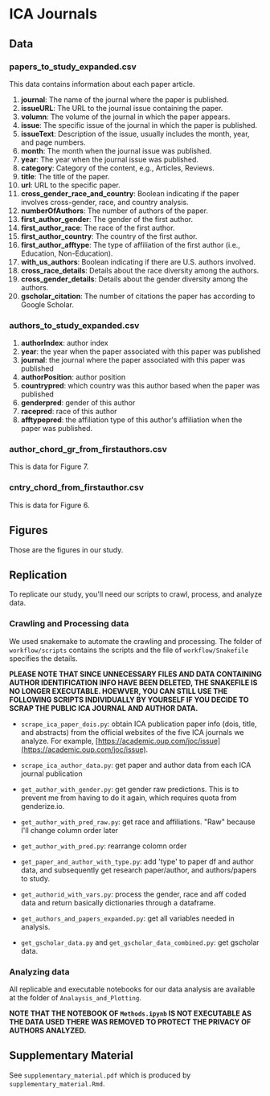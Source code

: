 # ICA Journals

## Data

### papers_to_study_expanded.csv

This data contains information about each paper article. 

1. **journal**: The name of the journal where the paper is published.
2. **issueURL**: The URL to the journal issue containing the paper.
3. **volumn**: The volume of the journal in which the paper appears.
4. **issue**: The specific issue of the journal in which the paper is published.
5. **issueText**: Description of the issue, usually includes the month, year, and page numbers.
6. **month**: The month when the journal issue was published.
7. **year**: The year when the journal issue was published.
8. **category**: Category of the content, e.g., Articles, Reviews.
9. **title**: The title of the paper.
10. **url**: URL to the specific paper.
11. **cross_gender_race_and_country**: Boolean indicating if the paper involves cross-gender, race, and country analysis.
12. **numberOfAuthors**: The number of authors of the paper.
13. **first_author_gender**: The gender of the first author.
14. **first_author_race**: The race of the first author.
15. **first_author_country**: The country of the first author.
16. **first_author_afftype**: The type of affiliation of the first author (i.e., Education, Non-Education).
17. **with_us_authors**: Boolean indicating if there are U.S. authors involved.
18. **cross_race_details**: Details about the race diversity among the authors.
19. **cross_gender_details**: Details about the gender diversity among the authors.
20. **gscholar_citation**: The number of citations the paper has according to Google Scholar.

### authors_to_study_expanded.csv

1. **authorIndex**: author index
2. **year**: the year when the paper associated with this paper was published
3. **journal**: the journal where the paper associated with this paper was published
4. **authorPosition**: author position
5. **countrypred**: which country was this author based when the paper was published
6. **genderpred**: gender of this author
7. **racepred**: race of this author
8. **afftypepred**: the affiliation type of this author's affiliation when the paper was published.

### author_chord_gr_from_firstauthors.csv 

This is data for Figure 7. 

### cntry_chord_from_firstauthor.csv

This is data for Figure 6. 

## Figures

Those are the figures in our study. 

## Replication

To replicate our study, you'll need our scripts to crawl, process, and analyze data. 

### Crawling and Processing data 

We used snakemake to automate the crawling and processing. The folder of `workflow/scripts` contains the scripts and the file of `workflow/Snakefile` specifies the details. 

**PLEASE NOTE THAT SINCE UNNECESSARY FILES AND DATA CONTAINING AUTHOR IDENTIFICATION INFO HAVE BEEN DELETED, THE SNAKEFILE IS NO LONGER EXECUTABLE. HOEWVER, YOU CAN STILL USE THE FOLLOWING SCRIPTS INDIVIDUALLY BY YOURSELF IF YOU DECIDE TO SCRAP THE PUBLIC ICA JOURNAL AND AUTHOR DATA.**

- `scrape_ica_paper_dois.py`: obtain ICA publication paper info (dois, title, and abstracts) from the official websites of the five ICA journals we analyze. For example, [https://academic.oup.com/joc/issue](https://academic.oup.com/joc/issue).

- `scrape_ica_author_data.py`: get paper and author data from each ICA journal publication

- `get_author_with_gender.py`: get gender raw predictions. This is to prevent me from having to do it again, which requires quota from genderize.io.

- `get_author_with_pred_raw.py`: get race and affiliations. "Raw" because I'll change column order later

- `get_author_with_pred.py`: rearrange colomn order

- `get_paper_and_author_with_type.py`: add 'type' to paper df and author data, and subsequently get research paper/author, and authors/papers to study. 

- `get_authorid_with_vars.py`: process the gender, race and aff coded data and return basically dictionaries through a dataframe. 

- `get_authors_and_papers_expanded.py`: get all variables needed in analysis.

- `get_gscholar_data.py` and `get_gscholar_data_combined.py`: get gscholar data.

### Analyzing data

All replicable and executable notebooks for our data analysis are available at the folder of `Analaysis_and_Plotting`. 

**NOTE THAT THE NOTEBOOK OF `Methods.ipynb` IS NOT EXECUTABLE AS THE DATA USED THERE WAS REMOVED TO PROTECT THE PRIVACY OF AUTHORS ANALYZED.** 

## Supplementary Material

See `supplementary_material.pdf` which is produced by `supplementary_material.Rmd`. 